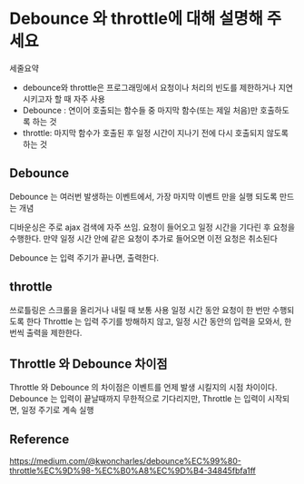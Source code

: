 # Debounce 와 throttle에 대해 설명해 주세요
세줄요약
- debounce와 throttle은 프로그래밍에서 요청이나 처리의 빈도를 제한하거나 지연시키고자 할 때 자주 사용
- Debounce : 연이어 호출되는 함수들 중 마지막 함수(또는 제일 처음)만 호출하도록 하는 것
- throttle: 마지막 함수가 호출된 후 일정 시간이 지나기 전에 다시 호출되지 않도록 하는 것

## Debounce 
Debounce 는 여러번 발생하는 이벤트에서, 가장 마지막 이벤트 만을 실행 되도록 만드는 개념

디바운싱은 주로 ajax 검색에 자주 쓰임.
요청이 들어오고 일정 시간을 기다린 후 요청을 수행한다. 만약 일정 시간 안에 같은 요청이 추가로 들어오면 이전 요청은 취소된다

Debounce 는 입력 주기가 끝나면, 출력한다.
## throttle
쓰로틀링은 스크롤을 올리거나 내릴 때 보통 사용
일정 시간 동안 요청이 한 번만 수행되도록 한다
Throttle 는 입력 주기를 방해하지 않고, 일정 시간 동안의 입력을 모와서, 한번씩 출력을 제한한다.

## Throttle 와 Debounce 차이점
Throttle 와 Debounce 의 차이점은 이벤트를 언제 발생 시킬지의 시점 차이이다.
Debounce 는 입력이 끝날때까지 무한적으로 기다리지만, Throttle 는 입력이 시작되면, 일정 주기로 계속 실행
## Reference
https://medium.com/@kwoncharles/debounce%EC%99%80-throttle%EC%9D%98-%EC%B0%A8%EC%9D%B4-34845fbfa1ff